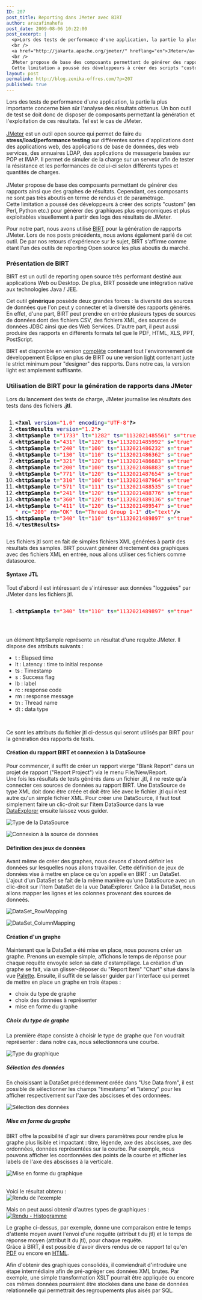 ```yaml
---
ID: 207
post_title: Reporting dans JMeter avec BIRT
author: arazafimahefa
post_date: 2009-08-06 10:22:00
post_excerpt: |
  <p>Lors des tests de performance d'une application, la partie la plus importante concerne bien sûr l'analyse des résultats obtenus. Un bon outil de test se doit donc de disposer de composants permettant la génération et l'exploitation de ces résultats. Tel est le cas de JMeter. <br />
  <br />
  <a href="http://jakarta.apache.org/jmeter/" hreflang="en">JMeter</a> est un outil open source qui permet de faire du <strong>stress/load/performance testing</strong> sur différentes sortes d'applications dont des applications web, des applications de base de données, des web services, des annuaires LDAP, des applications de messagerie basées sur POP et IMAP. Il permet de simuler de la charge sur un serveur afin de tester la résistance et les performances de celui-ci selon différents types et quantités de charges. <br />
  <br />
  JMeter propose de base des composants permettant de générer des rapports ainsi que des graphes de résultats. Cependant, ces composants ne sont pas très aboutis en terme de rendus et de paramétrage. <br />
  Cette limitation a poussé des développeurs à créer des scripts "custom" (en Perl, Python etc.) pour générer des graphiques plus ergonomiques et plus exploitables visuellement à partir des logs des résultats de JMeter.</p> <p>Pour notre part, nous avons utilisé <a href="http://www.eclipse.org/projects/project_summary.php?projectid=birt">BIRT</a> pour la génération de rapports JMeter. Lors de nos posts précédents, nous avions également parlé de cet outil. De par nos retours d'expérience sur le sujet, BIRT s'affirme comme étant l'un des outils de reporting Open source les plus aboutis du marché.</p>
layout: post
permalink: http://blog.zenika-offres.com/?p=207
published: true
---
```

<p>Lors des tests de performance d'une application, la partie la plus importante concerne bien sûr l'analyse des résultats obtenus. Un bon outil de test se doit donc de disposer de composants permettant la génération et l'exploitation de ces résultats. Tel est le cas de JMeter. <br />
<br />
<a href="http://jakarta.apache.org/jmeter/" hreflang="en">JMeter</a> est un outil open source qui permet de faire du <strong>stress/load/performance testing</strong> sur différentes sortes d'applications dont des applications web, des applications de base de données, des web services, des annuaires LDAP, des applications de messagerie basées sur POP et IMAP. Il permet de simuler de la charge sur un serveur afin de tester la résistance et les performances de celui-ci selon différents types et quantités de charges. <br />
<br />
JMeter propose de base des composants permettant de générer des rapports ainsi que des graphes de résultats. Cependant, ces composants ne sont pas très aboutis en terme de rendus et de paramétrage. <br />
Cette limitation a poussé des développeurs à créer des scripts "custom" (en Perl, Python etc.) pour générer des graphiques plus ergonomiques et plus exploitables visuellement à partir des logs des résultats de JMeter.</p> <p>Pour notre part, nous avons utilisé <a href="http://www.eclipse.org/projects/project_summary.php?projectid=birt">BIRT</a> pour la génération de rapports JMeter. Lors de nos posts précédents, nous avions également parlé de cet outil. De par nos retours d'expérience sur le sujet, BIRT s'affirme comme étant l'un des outils de reporting Open source les plus aboutis du marché.</p>
<!--more-->
<h3>Présentation de BIRT</h3> <p>BIRT est un outil de reporting open source très performant destiné aux applications Web ou Desktop. De plus, BIRT possède une intégration native aux technologies Java / JEE. <br /></p> <p>Cet outil <strong>générique</strong> possède deux grandes forces&nbsp;: la diversité des sources de données que l'on peut y connecter et la diversité des rapports générés. En effet, d'une part, BIRT peut prendre en entrée plusieurs types de sources de données dont des fichiers CSV, des fichiers XML, des sources de données JDBC ainsi que des Web Services. D'autre part, il peut aussi produire des rapports en différents formats tel que le PDF, HTML, XLS, PPT, PostScript. <br /></p> <p>BIRT est disponible en version <a href="http://www.eclipse.org/downloads/download.php?file=/technology/epp/downloads/release/galileo/R/eclipse-reporting-galileo-win32.zip" hreflang="en">complète</a> contenant tout l'environnement de développement Eclipse en plus de BIRT ou une version <a href="http://www.eclipse.org/downloads/download.php?file=/birt/downloads/drops/R-R1-2_5_0-200906180630/birt-rcp-report-designer-2_5_0.zip" hreflang="en">light</a> contenant juste le strict minimum pour "designer" des rapports. Dans notre cas, la version light est amplement suffisante.</p> <h3>Utilisation de BIRT pour la génération de rapports dans JMeter</h3> <p>Lors du lancement des tests de charge, JMeter journalise les résultats des tests dans des fichiers <strong>.jtl</strong>. <br /></p> <pre class="xml code xml" style="font-family:inherit"><ol><li style="font-weight: normal;"><div style="font-family: monospace; font-weight: normal; font-style: normal; margin:0; padding:0; background:inherit;"><span style="color: #009900;"><span style="color: #000000; font-weight: bold;">&lt;?xml</span> <span style="color: #000066;">version</span>=<span style="color: #ff0000;">&quot;1.0&quot;</span> <span style="color: #000066;">encoding</span>=<span style="color: #ff0000;">&quot;UTF-8&quot;</span><span style="color: #000000; font-weight: bold;">?&gt;</span></span></div></li><li style="font-weight: normal;"><div style="font-family: monospace; font-weight: normal; font-style: normal; margin:0; padding:0; background:inherit;"><span style="color: #009900;"><span style="color: #000000; font-weight: bold;">&lt;testResults</span> <span style="color: #000066;">version</span>=<span style="color: #ff0000;">&quot;1.2&quot;</span><span style="color: #000000; font-weight: bold;">&gt;</span></span></div></li><li style="font-weight: normal;"><div style="font-family: monospace; font-weight: normal; font-style: normal; margin:0; padding:0; background:inherit;"><span style="color: #009900;"><span style="color: #000000; font-weight: bold;">&lt;httpSample</span> <span style="color: #000066;">t</span>=<span style="color: #ff0000;">&quot;1733&quot;</span> <span style="color: #000066;">lt</span>=<span style="color: #ff0000;">&quot;1282&quot;</span> <span style="color: #000066;">ts</span>=<span style="color: #ff0000;">&quot;1132021485561&quot;</span> <span style="color: #000066;">s</span>=<span style="color: #ff0000;">&quot;true&quot;</span> <span style="color: #000066;">lb</span>=<span style="color: #ff0000;">&quot;sample1&quot;</span> <span style="color: #000066;">rc</span>=<span style="color: #ff0000;">&quot;200&quot;</span> <span style="color: #000066;">rm</span>=<span style="color: #ff0000;">&quot;OK&quot;</span> <span style="color: #000066;">tn</span>=<span style="color: #ff0000;">&quot;Thread Group 1-1&quot;</span> <span style="color: #000066;">dt</span>=<span style="color: #ff0000;">&quot;text&quot;</span><span style="color: #000000; font-weight: bold;">/&gt;</span></span></div></li><li style="font-weight: normal;"><div style="font-family: monospace; font-weight: normal; font-style: normal; margin:0; padding:0; background:inherit;"><span style="color: #009900;"><span style="color: #000000; font-weight: bold;">&lt;httpSample</span> <span style="color: #000066;">t</span>=<span style="color: #ff0000;">&quot;431&quot;</span> <span style="color: #000066;">lt</span>=<span style="color: #ff0000;">&quot;120&quot;</span> <span style="color: #000066;">ts</span>=<span style="color: #ff0000;">&quot;1132021485992&quot;</span> <span style="color: #000066;">s</span>=<span style="color: #ff0000;">&quot;true&quot;</span> <span style="color: #000066;">lb</span>=<span style="color: #ff0000;">&quot;sample1&quot;</span> <span style="color: #000066;">rc</span>=<span style="color: #ff0000;">&quot;200&quot;</span> <span style="color: #000066;">rm</span>=<span style="color: #ff0000;">&quot;OK&quot;</span> <span style="color: #000066;">tn</span>=<span style="color: #ff0000;">&quot;Thread Group 1-1&quot;</span> <span style="color: #000066;">dt</span>=<span style="color: #ff0000;">&quot;text&quot;</span><span style="color: #000000; font-weight: bold;">/&gt;</span></span></div></li><li style="font-weight: normal;"><div style="font-family: monospace; font-weight: normal; font-style: normal; margin:0; padding:0; background:inherit;"><span style="color: #009900;"><span style="color: #000000; font-weight: bold;">&lt;httpSample</span> <span style="color: #000066;">t</span>=<span style="color: #ff0000;">&quot;240&quot;</span> <span style="color: #000066;">lt</span>=<span style="color: #ff0000;">&quot;100&quot;</span> <span style="color: #000066;">ts</span>=<span style="color: #ff0000;">&quot;1132021486232&quot;</span> <span style="color: #000066;">s</span>=<span style="color: #ff0000;">&quot;true&quot;</span> <span style="color: #000066;">lb</span>=<span style="color: #ff0000;">&quot;sample1&quot;</span> <span style="color: #000066;">rc</span>=<span style="color: #ff0000;">&quot;200&quot;</span> <span style="color: #000066;">rm</span>=<span style="color: #ff0000;">&quot;OK&quot;</span> <span style="color: #000066;">tn</span>=<span style="color: #ff0000;">&quot;Thread Group 1-1&quot;</span> <span style="color: #000066;">dt</span>=<span style="color: #ff0000;">&quot;text&quot;</span><span style="color: #000000; font-weight: bold;">/&gt;</span></span></div></li><li style="font-weight: normal;"><div style="font-family: monospace; font-weight: normal; font-style: normal; margin:0; padding:0; background:inherit;"><span style="color: #009900;"><span style="color: #000000; font-weight: bold;">&lt;httpSample</span> <span style="color: #000066;">t</span>=<span style="color: #ff0000;">&quot;130&quot;</span> <span style="color: #000066;">lt</span>=<span style="color: #ff0000;">&quot;110&quot;</span> <span style="color: #000066;">ts</span>=<span style="color: #ff0000;">&quot;1132021486362&quot;</span> <span style="color: #000066;">s</span>=<span style="color: #ff0000;">&quot;true&quot;</span> <span style="color: #000066;">lb</span>=<span style="color: #ff0000;">&quot;sample1&quot;</span> <span style="color: #000066;">rc</span>=<span style="color: #ff0000;">&quot;200&quot;</span> <span style="color: #000066;">rm</span>=<span style="color: #ff0000;">&quot;OK&quot;</span> <span style="color: #000066;">tn</span>=<span style="color: #ff0000;">&quot;Thread Group 1-1&quot;</span> <span style="color: #000066;">dt</span>=<span style="color: #ff0000;">&quot;text&quot;</span><span style="color: #000000; font-weight: bold;">/&gt;</span></span></div></li><li style="font-weight: normal;"><div style="font-family: monospace; font-weight: normal; font-style: normal; margin:0; padding:0; background:inherit;"><span style="color: #009900;"><span style="color: #000000; font-weight: bold;">&lt;httpSample</span> <span style="color: #000066;">t</span>=<span style="color: #ff0000;">&quot;321&quot;</span> <span style="color: #000066;">lt</span>=<span style="color: #ff0000;">&quot;120&quot;</span> <span style="color: #000066;">ts</span>=<span style="color: #ff0000;">&quot;1132021486683&quot;</span> <span style="color: #000066;">s</span>=<span style="color: #ff0000;">&quot;true&quot;</span> <span style="color: #000066;">lb</span>=<span style="color: #ff0000;">&quot;sample2&quot;</span> <span style="color: #000066;">rc</span>=<span style="color: #ff0000;">&quot;200&quot;</span> <span style="color: #000066;">rm</span>=<span style="color:
#ff0000;">&quot;OK&quot;</span> <span style="color: #000066;">tn</span>=<span style="color: #ff0000;">&quot;Thread Group 1-1&quot;</span> <span style="color: #000066;">dt</span>=<span style="color: #ff0000;">&quot;text&quot;</span><span style="color: #000000; font-weight: bold;">/&gt;</span></span></div></li><li style="font-weight: normal;"><div style="font-family: monospace; font-weight: normal; font-style: normal; margin:0; padding:0; background:inherit;"><span style="color: #009900;"><span style="color: #000000; font-weight: bold;">&lt;httpSample</span> <span style="color: #000066;">t</span>=<span style="color: #ff0000;">&quot;200&quot;</span> <span style="color: #000066;">lt</span>=<span style="color: #ff0000;">&quot;100&quot;</span> <span style="color: #000066;">ts</span>=<span style="color: #ff0000;">&quot;1132021486883&quot;</span> <span style="color: #000066;">s</span>=<span style="color: #ff0000;">&quot;true&quot;</span> <span style="color: #000066;">lb</span>=<span style="color: #ff0000;">&quot;sample1&quot;</span> <span style="color: #000066;">rc</span>=<span style="color: #ff0000;">&quot;200&quot;</span> <span style="color: #000066;">rm</span>=<span style="color: #ff0000;">&quot;OK&quot;</span> <span style="color: #000066;">tn</span>=<span style="color: #ff0000;">&quot;Thread Group 1-1&quot;</span> <span style="color: #000066;">dt</span>=<span style="color: #ff0000;">&quot;text&quot;</span><span style="color: #000000; font-weight: bold;">/&gt;</span></span></div></li><li style="font-weight: normal;"><div style="font-family: monospace; font-weight: normal; font-style: normal; margin:0; padding:0; background:inherit;"><span style="color: #009900;"><span style="color: #000000; font-weight: bold;">&lt;httpSample</span> <span style="color: #000066;">t</span>=<span style="color: #ff0000;">&quot;771&quot;</span> <span style="color: #000066;">lt</span>=<span style="color: #ff0000;">&quot;120&quot;</span> <span style="color: #000066;">ts</span>=<span style="color: #ff0000;">&quot;1132021487654&quot;</span> <span style="color: #000066;">s</span>=<span style="color: #ff0000;">&quot;true&quot;</span> <span style="color: #000066;">lb</span>=<span style="color: #ff0000;">&quot;sample2&quot;</span> <span style="color: #000066;">rc</span>=<span style="color: #ff0000;">&quot;200&quot;</span> <span style="color: #000066;">rm</span>=<span style="color: #ff0000;">&quot;OK&quot;</span> <span style="color: #000066;">tn</span>=<span style="color: #ff0000;">&quot;Thread Group 1-1&quot;</span> <span style="color: #000066;">dt</span>=<span style="color: #ff0000;">&quot;text&quot;</span><span style="color: #000000; font-weight: bold;">/&gt;</span></span></div></li><li style="font-weight: normal;"><div style="font-family: monospace; font-weight: normal; font-style: normal; margin:0; padding:0; background:inherit;"><span style="color: #009900;"><span style="color: #000000; font-weight: bold;">&lt;httpSample</span> <span style="color: #000066;">t</span>=<span style="color: #ff0000;">&quot;310&quot;</span> <span style="color: #000066;">lt</span>=<span style="color: #ff0000;">&quot;100&quot;</span> <span style="color: #000066;">ts</span>=<span style="color: #ff0000;">&quot;1132021487964&quot;</span> <span style="color: #000066;">s</span>=<span style="color: #ff0000;">&quot;true&quot;</span> <span style="color: #000066;">lb</span>=<span style="color: #ff0000;">&quot;sample1&quot;</span> <span style="color: #000066;">rc</span>=<span style="color: #ff0000;">&quot;200&quot;</span> <span style="color: #000066;">rm</span>=<span style="color: #ff0000;">&quot;OK&quot;</span> <span style="color: #000066;">tn</span>=<span style="color: #ff0000;">&quot;Thread Group 1-1&quot;</span> <span style="color: #000066;">dt</span>=<span style="color: #ff0000;">&quot;text&quot;</span><span style="color: #000000; font-weight: bold;">/&gt;</span></span></div></li><li style="font-weight: normal;"><div style="font-family: monospace; font-weight: normal; font-style: normal; margin:0; padding:0; background:inherit;"><span style="color: #009900;"><span style="color: #000000; font-weight: bold;">&lt;httpSample</span> <span style="color: #000066;">t</span>=<span style="color: #ff0000;">&quot;571&quot;</span> <span style="color: #000066;">lt</span>=<span style="color: #ff0000;">&quot;111&quot;</span> <span style="color: #000066;">ts</span>=<span style="color: #ff0000;">&quot;1132021488535&quot;</span> <span style="color: #000066;">s</span>=<span style="color: #ff0000;">&quot;true&quot;</span> <span style="color: #000066;">lb</span>=<span style="color: #ff0000;">&quot;sample2&quot;</span> <span style="color: #000066;">rc</span>=<span style="color: #ff0000;">&quot;200&quot;</span> <span style="color: #000066;">rm</span>=<span style="color: #ff0000;">&quot;OK&quot;</span> <span style="color: #000066;">tn</span>=<span style="color: #ff0000;">&quot;Thread Group 1-1&quot;</span> <span style="color: #000066;">dt</span>=<span style="color: #ff0000;">&quot;text&quot;</span><span style="color: #000000; font-weight: bold;">/&gt;</span></span></div></li><li style="font-weight: normal;"><div style="font-family: monospace; font-weight: normal; font-style: normal; margin:0; padding:0; background:inherit;"><span style="color: #009900;"><span style="color: #000000; font-weight: bold;">&lt;httpSample</span> <span style="color: #000066;">t</span>=<span style="color: #ff0000;">&quot;241&quot;</span> <span style="color: #000066;">lt</span>=<span style="color: #ff0000;">&quot;120&quot;</span> <span style="color: #000066;">ts</span>=<span style="color: #ff0000;">&quot;1132021488776&quot;</span> <span style="color: #000066;">s</span>=<span style="color: #ff0000;">&quot;true&quot;</span> <span style="color: #000066;">lb</span>=<span style="color: #ff0000;">&quot;sample1&quot;</span> <span style="color: #000066;">rc</span>=<span style="color: #ff0000;">&quot;200&quot;</span> <span style="color: #000066;">rm</span>=<span style="color: #ff0000;">&quot;OK&quot;</span> <span style="color: #000066;">tn</span>=<span style="color: #ff0000;">&quot;Thread Group 1-1&quot;</span> <span style="color: #000066;">dt</span>=<span style="color: #ff0000;">&quot;text&quot;</span><span style="color: #000000; font-weight: bold;">/&gt;</span></span></div></li><li style="font-weight: normal;"><div style="font-family: monospace; font-weight: normal; font-style: normal; margin:0; padding:0; background:inherit;"><span style="color: #009900;"><span style="color: #000000; font-weight: bold;">&lt;httpSample</span> <span style="color: #000066;">t</span>=<span style="color: #ff0000;">&quot;360&quot;</span> <span style="color: #000066;">lt</span>=<span style="color: #ff0000;">&quot;120&quot;</span> <span style="color: #000066;">ts</span>=<span style="color: #ff0000;">&quot;1132021489136&quot;</span> <span style="color: #000066;">s</span>=<span style="color: #ff0000;">&quot;true&quot;</span> <span style="color: #000066;">lb</span>=<span style="color: #ff0000;">&quot;sample2&quot;</span> <span style="color: #000066;">rc</span>=<span style="color: #ff0000;">&quot;200&quot;</span> <span style="color: #000066;">rm</span>=<span style="color: #ff0000;">&quot;OK&quot;</span> <span style="color: #000066;">tn</span>=<span style="color: #ff0000;">&quot;Thread Group 1-1&quot;</span> <span style="color: #000066;">dt</span>=<span style="color: #ff0000;">&quot;text&quot;</span><span style="color: #000000; font-weight: bold;">/&gt;</span></span></div></li><li style="font-weight: normal;"><div style="font-family: monospace; font-weight: normal; font-style: normal; margin:0; padding:0; background:inherit;"><span style="color: #009900;"><span style="color: #000000; font-weight: bold;">&lt;httpSample</span> <span style="color: #000066;">t</span>=<span style="color: #ff0000;">&quot;411&quot;</span> <span style="color: #000066;">lt</span>=<span style="color: #ff0000;">&quot;120&quot;</span> <span style="color: #000066;">ts</span>=<span style="color: #ff0000;">&quot;1132021489547&quot;</span> <span style="color: #000066;">s</span>=<span style="color: #ff0000;">&quot;true&quot;</span> <span style="color: #000066;">lb</span>=<span style="color: #ff0000;">&quot;sample1
&quot;</span> <span style="color: #000066;">rc</span>=<span style="color: #ff0000;">&quot;200&quot;</span> <span style="color: #000066;">rm</span>=<span style="color: #ff0000;">&quot;OK&quot;</span> <span style="color: #000066;">tn</span>=<span style="color: #ff0000;">&quot;Thread Group 1-1&quot;</span> <span style="color: #000066;">dt</span>=<span style="color: #ff0000;">&quot;text&quot;</span><span style="color: #000000; font-weight: bold;">/&gt;</span></span></div></li><li style="font-weight: normal;"><div style="font-family: monospace; font-weight: normal; font-style: normal; margin:0; padding:0; background:inherit;"><span style="color: #009900;"><span style="color: #000000; font-weight: bold;">&lt;httpSample</span> <span style="color: #000066;">t</span>=<span style="color: #ff0000;">&quot;340&quot;</span> <span style="color: #000066;">lt</span>=<span style="color: #ff0000;">&quot;110&quot;</span> <span style="color: #000066;">ts</span>=<span style="color: #ff0000;">&quot;1132021489897&quot;</span> <span style="color: #000066;">s</span>=<span style="color: #ff0000;">&quot;true&quot;</span> <span style="color: #000066;">lb</span>=<span style="color: #ff0000;">&quot;sample2&quot;</span> <span style="color: #000066;">rc</span>=<span style="color: #ff0000;">&quot;200&quot;</span> <span style="color: #000066;">rm</span>=<span style="color: #ff0000;">&quot;OK&quot;</span> <span style="color: #000066;">tn</span>=<span style="color: #ff0000;">&quot;Thread Group 1-1&quot;</span> <span style="color: #000066;">dt</span>=<span style="color: #ff0000;">&quot;text&quot;</span><span style="color: #000000; font-weight: bold;">/&gt;</span></span></div></li><li style="font-weight: normal;"><div style="font-family: monospace; font-weight: normal; font-style: normal; margin:0; padding:0; background:inherit;"><span style="color: #009900;"><span style="color: #000000; font-weight: bold;">&lt;/testResults<span style="color: #000000; font-weight: bold;">&gt;</span></span></span></div></li></ol></pre> <p>Les fichiers jtl sont en fait de simples fichiers XML générées à partir des résultats des samples. BIRT pouvant générer directement des graphiques avec des fichiers XML en entrée, nous allons utiliser ces fichiers comme datasource.</p> <h4>Syntaxe JTL</h4> <p>Tout d'abord il est intéressant de s'intéresser aux données "logguées" par JMeter dans les fichiers jtl.</p> <pre class="xml code xml" style="font-family:inherit"><ol><li style="font-weight: normal;"><div style="font-family: monospace; font-weight: normal; font-style: normal; margin:0; padding:0; background:inherit;"><span style="color: #009900;"><span style="color: #000000; font-weight: bold;">&lt;httpSample</span> <span style="color: #000066;">t</span>=<span style="color: #ff0000;">&quot;340&quot;</span> <span style="color: #000066;">lt</span>=<span style="color: #ff0000;">&quot;110&quot;</span> <span style="color: #000066;">ts</span>=<span style="color: #ff0000;">&quot;1132021489897&quot;</span> <span style="color: #000066;">s</span>=<span style="color: #ff0000;">&quot;true&quot;</span> <span style="color: #000066;">lb</span>=<span style="color: #ff0000;">&quot;sample2&quot;</span> <span style="color: #000066;">rc</span>=<span style="color: #ff0000;">&quot;200&quot;</span> <span style="color: #000066;">rm</span>=<span style="color: #ff0000;">&quot;OK&quot;</span> <span style="color: #000066;">tn</span>=<span style="color: #ff0000;">&quot;Thread Group 1-1&quot;</span> <span style="color: #000066;">dt</span>=<span style="color: #ff0000;">&quot;text&quot;</span><span style="color: #000000; font-weight: bold;">/&gt;</span></span></div></li></ol></pre> <p><br /></p> <p>un élément httpSample représente un résultat d'une requête JMeter. Il dispose des attributs suivants&nbsp;:</p> <ul> <li>t&nbsp;: Elapsed time</li> <li>lt&nbsp;: Latency&nbsp;: time to initial response</li> <li>ts&nbsp;: Timestamp</li> <li>s&nbsp;: Success flag</li> <li>lb&nbsp;: label</li> <li>rc&nbsp;: response code</li> <li>rm&nbsp;: response message</li> <li>tn&nbsp;: Thread name</li> <li>dt&nbsp;: data type</li> </ul> <p><br /></p> <p>Ce sont les attributs du fichier jtl ci-dessus qui seront  utilisés par BIRT pour la génération des rapports de tests.</p> <h4>Création du rapport BIRT et connexion à la DataSource</h4> <p>Pour commencer, il suffit de créer un rapport vierge "Blank Report" dans un projet de rapport ("Report Project") via le menu File/New/Report.<br />
Une fois les résultats de tests générés dans un fichier .jtl, il ne reste qu'à connecter ces sources de données au rapport BIRT. Une DataSource de type XML doit donc être créée et doit être liée avec le fichier .jtl qui n'est autre qu'un simple fichier XML. Pour créer une DataSource, il faut tout simplement faire un clic-droit sur l'item DataSource dans la vue <a href="/wp-content/uploads/2015/07/DataExplorer.PNG">DataExplorer</a> ensuite laissez vous guider.</p> <p><img src="/wp-content/uploads/2015/07/DataSource.PNG" alt="Type de la DataSource" style="display:block; margin:0 auto;" title="Type de la DataSource" /></p> <p><img src="/wp-content/uploads/2015/07/DataSourceProfile.PNG" alt="Connexion à la source de données" style="display:block; margin:0 auto;" title="Connexion à la source de données" /></p> <h4>Définition des jeux de données</h4> <p>Avant même de créer des graphes, nous devons d'abord définir les données sur lesquelles nous allons travailler. Cette définition de jeux de données vise à mettre en place ce qu'on appelle en BIRT&nbsp;: un DataSet.<br />
L'ajout d'un DataSet se fait de la même manière qu'une DataSource avec un clic-droit sur l'item DataSet de la vue DataExplorer. Grâce à la DataSet, nous allons mapper les lignes et les colonnes provenant des sources de donneés.</p> <p><img src="/wp-content/uploads/2015/07/DataSet_RowMapping.PNG" alt="DataSet_RowMapping" style="display:block; margin:0 auto;" title="DataSet_RowMapping" /></p> <p><img src="/wp-content/uploads/2015/07/.DataSet_ColumnMapping_m.jpg" alt="DataSet_ColumnMapping" style="display:block; margin:0 auto;" title="DataSet_ColumnMapping" /></p> <h4>Création d'un graphe</h4> <p>Maintenant que la DataSet a été mise en place, nous pouvons créer un graphe. Prenons un exemple simple, affichons le temps de réponse pour chaque requête envoyée selon sa date d'estampillage. La création d'un graphe se fait, via un glisser-déposer du "Report Item" "Chart" situé dans la vue <a href="/wp-content/uploads/2015/07/Palette.PNG">Palette</a>. Ensuite, il suffit de se laisser guider par l'interface qui permet de mettre en place un graphe en trois étapes&nbsp;:</p> <ul> <li>choix du type de graphe</li> <li>choix des données à représenter</li> <li>mise en forme du graphe</li> </ul> <h5>Choix du type de graphe</h5> <p>La première étape consiste à choisir le type de graphe que l'on voudrait représenter&nbsp;: dans notre cas, nous sélectionnons une courbe.</p> <p><img src="/wp-content/uploads/2015/07/.Chart_ChartType_m.jpg" alt="Type du graphique" style="display:block; margin:0 auto;" title="Type du graphique" /></p> <h5>Sélection des données</h5> <p>En choisissant la DataSet précédemment créée dans "Use Data from", il est possible de sélectionner les champs "timestamp" et "latency" pour les afficher respectivement sur l'axe des abscisses et des ordonnées.</p> <p><img src="/wp-content/uploads/2015/07/.Chart_Data_m.jpg" alt="Sélection des données" style="display:block; margin:0 auto;" title="Sélection des données" /></p> <h5>Mise en forme du graphe</h5> <p>BIRT offre la possibilité d'agir sur divers paramètres pour rendre plus le graphe plus lisible et impactant&nbsp;: titre, légende, axe des abscisses, axe des ordonnées, données représentées sur la courbe. Par exemple, nous pouvons afficher les coordonnées des points de la courbe et afficher les labels de l'axe des abscisses à la verticale.</p> <p><img src="/wp-content/uploads/2015/07/.Chart_Format_m.jpg" alt="Mise en forme du graphique" style="display:block; margin:0 auto;" title="Mise en forme du graphique" /></p> <p><br />
Voici le résultat obtenu&nbsp;: <img src="/wp-content/uploads/2015/07/.preview_m.jpg" alt="Rendu de l&#039;exemple" style="display:block; margin:0 auto;" title="Rendu de l&#039;exemple" /></p> <p>Mais on peut aussi obtenir d'autres types de graphiques&nbsp;: <a href="/wp-content/uploads/2015/07/rendu_graphique_bar.png"><img src="/wp-content/uploads/2015/07/.rendu_graphique_bar_m.jpg" alt="Rendu - Histogramme" style="display:block; margin:0 auto;" title="Rendu - Histogramme" /></a></p> <p>Le graphe ci-dessus, par exemple, donne une comparaison entre le temps d'attente moyen avant l'envoi d'une requête (attribut t du jtl) et le temps de réponse moyen (attribut lt du jtl), pour chaque requête.<br />
Grâce à BIRT, il est possible d'avoir divers rendus de ce rapport tel qu'en <a href="/wp-content/uploads/2015/07/rendu_pdf.pdf">PDF</a> ou encore en <a href="/wp-content/uploads/2015/07/rendu_html.zip">HTML</a>.</p> <p>Afin d'obtenir des graphiques consolidés, il conviendrait d'introduire une étape intermédiaire afin de pré-agréger ces données XML brutes. Par exemple, une simple transformation XSLT pourrait être appliquée ou encore ces mêmes données pourraient être stockées dans une base de données relationnelle qui permettrait des regroupements plus aisés par SQL.</p>